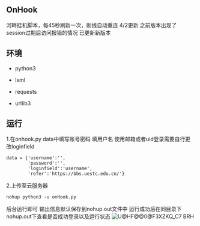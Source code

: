 ## OnHook

河畔挂机脚本，每45秒刷新一次，断线自动重连
4/2更新
之前版本出现了session过期后访问报错的情况
已更新新版本

## 环境

- python3

- lxml
- requests
- urllib3

## 运行

1.在onhook.py  data中填写账号密码
填用户名 使用邮箱或者uid登录需要自行更改loginfield 
```
data = {'username':'', 
        'password':'', 
        'loginfield':'username',
        'refer':'https://bbs.uestc.edu.cn/'}
```

2.上传至云服务器

```
nohup python3 -u onHook.py
```

后台运行即可 输出信息默认保存到nohup.out文件中
运行成功后在同目录下nohup.out下查看是否成功登录以及运行状态
![U@H$F@@0@$F3XZKQ_C7 BRH](https://user-images.githubusercontent.com/52741194/225537953-56aa204a-3bbf-4c21-9dfc-9eb5906a59da.png)
